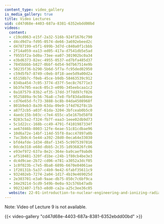 ```yaml
---
content_type: video_gallery
is_media_gallery: true
title: Video Lectures
uid: cd47d68e-4403-687a-8381-6352ebdd00bd
videos:
  content:
  - c19cd063-e15f-2a32-516b-924f1676c790
  - d4cd9d7a-fd95-0574-de66-3a692ebeed2c
  - d4787199-e5f1-699b-3d7d-c840a0f1cbbb
  - 2f14a059-ea13-ed05-417a-d7541db5e5ad
  - f9555f2a-bd0a-73ee-ea07-301902bc0a34
  - e3bd6373-82ec-4955-0537-ed7bfa485d37
  - 7845bbbb-b827-0bbf-6d54-9d7b67514e9b
  - 50235f36-b290-5b6d-5f7a-fc95ded02950
  - c59d5fb7-8749-c0eb-8f18-aee5d9a00d2a
  - 65158b7c-f0eb-45ce-b9db-58463539c912
  - 834ba454-7c05-3774-d37f-5ec8c76771e3
  - bb3fe705-eac6-05c3-e09b-345eebcaa1c2
  - 0a187579-83b2-ef35-17dd-3f7dd97cf026
  - 9525889a-9c56-76a8-c7e8-fbf83dad84ee
  - cd76e65d-fc73-3888-bc8b-04da4508968f
  - 801b9eb3-8a39-63da-09e9-1f4d762f8c1b
  - a87f2cb5-a03f-61da-3204-3bfceab0b5c0
  - 4aedc15b-b03c-c7e4-655c-a5e167bd58f8
  - 0283c5a2-f324-fb7f-eaa3-1eee02db9d73
  - 5c1d22cc-168b-cc49-4791-f4101987334f
  - ae67d46b-8003-12fe-6eae-51c81cdbae96
  - 10d6a72e-14bf-114d-55f8-8acc47897a0b
  - 7ac3b0c4-5e44-a392-28d0-0eca64e33030
  - bfd4afde-1d34-d8af-1345-5c9975397816
  - 0dcde318-e68d-dbb5-2c35-1d936826fc06
  - e93ef972-637a-8e2c-364e-ba9caef9abd6
  - af510481-320f-d1be-c24b-1f80cb4be3e3
  - dc4d9cae-2b72-cd06-e781-a3052a3dcf05
  - 1c0f023b-c7e5-8ba8-689b-6670e04061ae
  - 1f20131b-5a37-c4b9-9e42-6fabf35611c9
  - 932402eb-7274-2a04-1d17-4b19e469025d
  - 2e303701-e3a0-9aae-db75-850c7c6bf9ca
  - 34e29214-5cd9-549b-0e0a-92c576b47adb
  - 99232407-1fb3-e8d0-ca2a-a25c3ee36c05
  website: 22-01-introduction-to-nuclear-engineering-and-ionizing-radiation-fall-2016
---
```


Note: Video of Lecture 9 is not available.

{{< video-gallery "cd47d68e-4403-687a-8381-6352ebdd00bd" >}}

